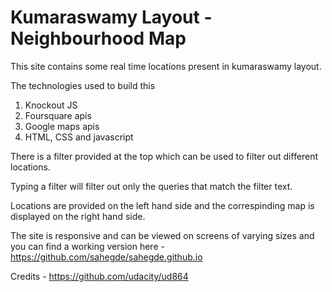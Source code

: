 # Kumaraswamy Layout - Neighbourhood Map

This site contains some real time locations present in kumaraswamy layout.

The technologies used to build this

1) Knockout JS
2) Foursquare apis
3) Google maps apis
4) HTML, CSS and javascript

There is a filter provided at the top which can be used to filter out different locations.

Typing a filter will filter out only the queries that match the filter text.

Locations are provided on the left hand side and the correspinding map is displayed on the right hand side.

The site is responsive and can be viewed on screens of varying sizes and you can find a working version here - https://github.com/sahegde/sahegde.github.io

Credits - https://github.com/udacity/ud864
